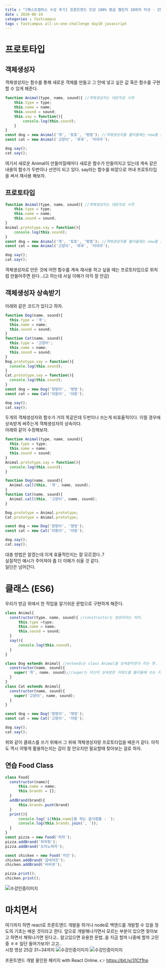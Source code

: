 ```yaml
---
title : "[패스트캠퍼스 수강 후기] 프론트엔드 인강 100% 환급 챌린지 10회차 미션 - 25강 프로토타입과 클래스"
date : 2020-08-19
categories : fastcampus 
tags : fastcampus all-in-one-challenge day10 javascript 
---
```

# 프로토타입
## 객체생성자
객체생성자는 함수를 통해 새로운 객체를 만들고 그 안에 넣고 싶은 값 혹은 함수를 구현할 수 있게 해준다.
```javascript
function Animal(type, name, sound){ //객체생성자는 대문자로 시작
    this.type = type;
    this.name = name;
    this.sound = sound;
    this.say = function(){
        console.log(this.sound);
    }
} 
const dog = new Animal('개', '토토', '멍멍'); //객체생성자를 불러올때는 new를 붙여줌
const cat = new Animal('고양이', '루루', '미야우');

dog.say();
cat.say();
```
여기서 새로운 Animal이 만들어질때마다 새로운 함수가 만들어지고 있는데 계속 같은 내용의 함수가 두번이나 선언이 되고 있다. say라는 함수를 바깥으로 꺼내 프로토타입을 써서 재사용 해보자.  

## 프로토타입
```javascript
function Animal(type, name, sound){ //객체생성자는 대문자로 시작
    this.type = type;
    this.name = name;
    this.sound = sound;
} 
Animal.prototype.say = function(){
    console.log(this.sound);
}
const dog = new Animal('개', '토토', '멍멍'); //객체생성자를 불러올때는 new를 붙여줌
const cat = new Animal('고양이', '루루', '미야우');

dog.say();
cat.say();
```
객체생성자로 만든 것에 어떤 함수를 계속 재사용 하고 싶을 때는 프로토타입으로 위처럼 만들어주면 된다...(고 하는데 사실 이해가 아직 잘 안감)

## 객체생성자 상속받기
아래와 같은 코드가 있다고 하자.
```javascript
function Dog(name, sound){
  this.type = '개';
  this.name = name;
  this.sound = sound;
}
function Cat(name, sound){
  this.type = '고양이';
  this.name = name;
  this.sound = sound;
}
Dog.prototype.say = function(){
  console.log(this.sound);
}
Cat.prototype.say = function(){
  console.log(this.sound);
}
const dog = new Dog('멍멍이', '멍멍');
const cat = new Cat('야옹이', '야옹');

dog.say();
cat.say();
```
두개의 객체생성자와 함수가 거의 똑같은데 두번이나 쓰는게 비효율적이다. 이럴 경우에 상속받게 써주는게 객체생성자의 상속이다.  
아래와 같이 수정해보자.
```javascript
function Animal(type, name, sound){
  this.type = type;
  this.name = name;
  this.sound = sound;
}
Animal.prototype.say = function(){
  console.log(this.sound);
}

function Dog(name, sound){
  Animal.call(this, '개', name, sound);
}
function Cat(name, sound){
  Animal.call(this, '고양이', name, sound);
}

Dog.prototype = Animal.prototype;
Cat.prototype = Animal.prototype;

const dog = new Dog('멍멍이', '멍멍');
const cat = new Cat('야옹이', '야옹');

dog.say();
cat.say();
```
대충 방법은 알겠는데 이게 효율적인지는 잘 모르겠다..?  
실질적인 예시가 주어져야 좀 더 이해가 쉬울 것 같다.  
일단은 넘어간다. 

# 클래스 (ES6)
우리가 방금 위에서 한 작업을 알기쉬운 문법으로 구현하게 해준다.
```javascript
class Animal{
  constructor(type, name, sound){ //constructor는 생성자라는 의미.
      this.type =type;
      this.name = name;
      this.sound = sound;
  }
  say(){
      console.log(this.sound);
  }
}

class Dog extends Animal{ //extends는 class Animal을 상속받아온다 라는 뜻.
  constructor(name, sound){
    super('개', name, sound);//super는 자신이 상속받은 키워드를 불러올때 쓰는 키워드.
  }
}
class Cat extends Animal{
  constructor(name, sound){
    super('고양이', name, sound);
  }
}

const dog = new Dog('멍멍이', '멍멍');
const cat = new Cat('고양이', '야옹');

dog.say();
cat.say();
```
위와 같이 클래스를 쓰기 위해서 그 위에 객체생성자랑 프로토타입을 배운거 같다. 아직도 역시 어떻게 활용하는지는 감이 잘 안오지만 필요할때 찾아보는 걸로 하자. 
## 연습 Food Class

```javascript
class Food{
  constructor(name){
      this.name = name;
      this.brands = [];
  }
  addBrand(brand){
      this.brands.push(brand)
  }
  print(){
      console.log(`${this.name}을 파는 음식점들 : `);
      console.log(this.brands.join(', '));
  }
}
const pizza = new Food('피자');
pizza.addBrand('피자헛');
pizza.addBrand('도미노피자');

const chicken = new Food('치킨');
chicken.addBrand('굽네치킨');
chicken.addBrand('비비큐');

pizza.print(); 
chicken.print();
```
![수강인증이미지](/images/200819-1.png)

# 마치면서
여기까지 하면 react로 프론트앤드 개발을 하거나 node로 백엔드를 개발할 수 있을 정도의 기초는 배운 것이라고 한다. 앞으로 개발해나가면서 모르는 부분이 있으면 찾아보고 하면서 채워나가면 된다고.. 알고있으면 유용한 문법..을 지금 할까 나중에 할까 고민중 ㅎㅎ 일단 들어가보자! 고고..   
시청 영상 25강 31~34까지
![수강인증이미지](/images/200819-2.png)
![수강인증이미지](/images/200819-3.jpeg)
   
프론트엔드 개발 올인원 패키지 with React Online. 👉 https://bit.ly/31Cf1hp